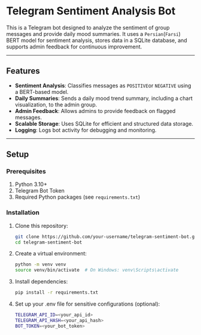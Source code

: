 # Telegram Sentiment Analysis Bot

This is a Telegram bot designed to analyze the sentiment of group messages and provide daily mood summaries. It uses a `Persian`(`Farsi`) BERT model for sentiment analysis, stores data in a SQLite database, and supports admin feedback for continuous improvement.

---

## Features

- **Sentiment Analysis**: Classifies messages as `POSITIVE`or `NEGATIVE` using a BERT-based model.
- **Daily Summaries**: Sends a daily mood trend summary, including a chart visualization, to the admin group.
- **Admin Feedback**: Allows admins to provide feedback on flagged messages.
- **Scalable Storage**: Uses SQLite for efficient and structured data storage.
- **Logging**: Logs bot activity for debugging and monitoring.

---

## Setup

### Prerequisites
1. Python 3.10+
2. Telegram Bot Token
3. Required Python packages (see `requirements.txt`)

### Installation
1. Clone this repository:
   ```bash
   git clone https://github.com/your-username/telegram-sentiment-bot.git
   cd telegram-sentiment-bot

2. Create a virtual environment:
   ```bash
   python -m venv venv
   source venv/bin/activate  # On Windows: venv\Scripts\activate

3. Install dependencies:
   ```bash
   pip install -r requirements.txt

4. Set up your .env file for sensitive configurations (optional):
   ```bash
   TELEGRAM_API_ID=<your_api_id>
   TELEGRAM_API_HASH=<your_api_hash>
   BOT_TOKEN=<your_bot_token>


